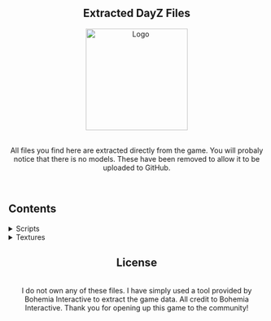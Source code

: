 <div align="center">
<h2 align="center">Extracted DayZ Files</h2>
  
  <a href="https://github.com/m0edev/dayzfiles">
    <img src="https://i.ibb.co/L6GC0r9/Git.png" alt="Logo" width="200" height="200">
  </a>
  
  <p align="center">
    <br />
    <a>All files you find here are extracted directly from the game. You will probaly notice that there is no models. These have been removed to allow it to be uploaded to GitHub.</a>
  </p>
<br />
</div>

 <!-- TABLE OF CONTENTS -->
 <h2>Contents</h2>
<details>
  <summary>Scripts</summary>
  <ol>
    <li><a href="https://github.com/m0edev/DayZfileZ/tree/main/scripts/1_core">1_core</a></li>
    <li><a href="https://github.com/m0edev/DayZfileZ/tree/main/scripts/2_gamelib">2_gamelib</a></li>
    <li><a href="https://github.com/m0edev/DayZfileZ/tree/main/scripts/3_game">3_game</a></li>
    <li><a href="https://github.com/m0edev/DayZfileZ/tree/main/scripts/4_world">4_world</a></li>
    <li><a href="https://github.com/m0edev/DayZfileZ/tree/main/scripts/5_mission">5_mission</a></li>
  </ol>
 </details>
 <details>
    <summary>Textures</summary>
  <ol>
    <li><a href="https://github.com/m0edev/DayZfileZ/tree/main/scripts/1_core">1_core</a></li>
    <li><a href="https://github.com/m0edev/DayZfileZ/tree/main/scripts/2_gamelib">2_gamelib</a></li>
    <li><a href="https://github.com/m0edev/DayZfileZ/tree/main/scripts/3_game">3_game</a></li>
    <li><a href="https://github.com/m0edev/DayZfileZ/tree/main/scripts/4_world">4_world</a></li>
    <li><a href="https://github.com/m0edev/DayZfileZ/tree/main/scripts/5_mission">5_mission</a></li>
  </ol>
</details>

<h2 align="center">License</h2>
  <p align="center">
    <br />
    <a>I do not own any of these files. I have simply used a tool provided by Bohemia Interactive to extract the game data. All credit to Bohemia Interactive. Thank you for opening up this game to the community! </a>
  </p>
</div>


